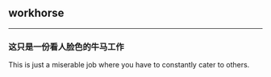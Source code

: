 ## workhorse

<hr>

### 这只是一份看人脸色的牛马工作
This is just a miserable job where you have to constantly cater to others.